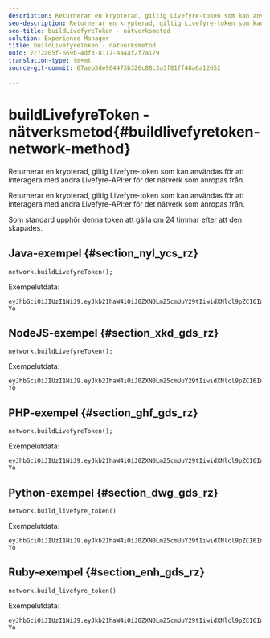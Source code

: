 ```yaml
---
description: Returnerar en krypterad, giltig Livefyre-token som kan användas för att interagera med andra Livefyre-API:er för det nätverk som anropas från.
seo-description: Returnerar en krypterad, giltig Livefyre-token som kan användas för att interagera med andra Livefyre-API:er för det nätverk som anropas från.
seo-title: buildLivefyreToken - nätverksmetod
solution: Experience Manager
title: buildLivefyreToken - nätverksmetod
uuid: 7c72a05f-669b-4df3-8117-aa4af2f7a179
translation-type: tm+mt
source-git-commit: 67aeb3de964473b326c88c3a3f81ff48a6a12652

---
```



# buildLivefyreToken - nätverksmetod{#buildlivefyretoken-network-method}

Returnerar en krypterad, giltig Livefyre-token som kan användas för att interagera med andra Livefyre-API:er för det nätverk som anropas från.

Returnerar en krypterad, giltig Livefyre-token som kan användas för att interagera med andra Livefyre-API:er för det nätverk som anropas från.

Som standard upphör denna token att gälla om 24 timmar efter att den skapades.

## Java-exempel {#section_nyl_ycs_rz}

```
network.buildLivefyreToken(); 
```

Exempelutdata:

```
eyJhbGciOiJIUzI1NiJ9.eyJkb21haW4iOiJ0ZXN0LmZ5cmUuY29tIiwidXNlcl9pZCI6InN5c3RlbSIsImRpc3BsYXlfbmFtZSI6InN5c3RlbSIsImV4cGlyZXMiOjEzOTY2NTUwODN9.33GuJF_ou2O6CCV22Y3PlLUgP2Igy9vAXfmLONkt-Yo
```

## NodeJS-exempel {#section_xkd_gds_rz}

```
network.buildLivefyreToken(); 
```

Exempelutdata:

```
eyJhbGciOiJIUzI1NiJ9.eyJkb21haW4iOiJ0ZXN0LmZ5cmUuY29tIiwidXNlcl9pZCI6InN5c3RlbSIsImRpc3BsYXlfbmFtZSI6InN5c3RlbSIsImV4cGlyZXMiOjEzOTY2NTUwODN9.33GuJF_ou2O6CCV22Y3PlLUgP2Igy9vAXfmLONkt-Yo
```

## PHP-exempel {#section_ghf_gds_rz}

```
network.buildLivefyreToken(); 
```

Exempelutdata:

```
eyJhbGciOiJIUzI1NiJ9.eyJkb21haW4iOiJ0ZXN0LmZ5cmUuY29tIiwidXNlcl9pZCI6InN5c3RlbSIsImRpc3BsYXlfbmFtZSI6InN5c3RlbSIsImV4cGlyZXMiOjEzOTY2NTUwODN9.33GuJF_ou2O6CCV22Y3PlLUgP2Igy9vAXfmLONkt-Yo 
```

## Python-exempel {#section_dwg_gds_rz}

```
network.build_livefyre_token() 
```

Exempelutdata:

```
eyJhbGciOiJIUzI1NiJ9.eyJkb21haW4iOiJ0ZXN0LmZ5cmUuY29tIiwidXNlcl9pZCI6InN5c3RlbSIsImRpc3BsYXlfbmFtZSI6InN5c3RlbSIsImV4cGlyZXMiOjEzOTY2NTUwODN9.33GuJF_ou2O6CCV22Y3PlLUgP2Igy9vAXfmLONkt-Yo 
```

## Ruby-exempel {#section_enh_gds_rz}

```
network.build_livefyre_token() 
```

Exempelutdata:

```
eyJhbGciOiJIUzI1NiJ9.eyJkb21haW4iOiJ0ZXN0LmZ5cmUuY29tIiwidXNlcl9pZCI6InN5c3RlbSIsImRpc3BsYXlfbmFtZSI6InN5c3RlbSIsImV4cGlyZXMiOjEzOTY2NTUwODN9.33GuJF_ou2O6CCV22Y3PlLUgP2Igy9vAXfmLONkt-Yo 
```

